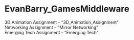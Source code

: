 # EvanBarry_GamesMiddleware  
3D Animation Assignment - "3D_Animation_Assignment"  
Networking Assignment - "Mirror Networking"  
Emerging Tech Assignment - "Emerging Tech"  

